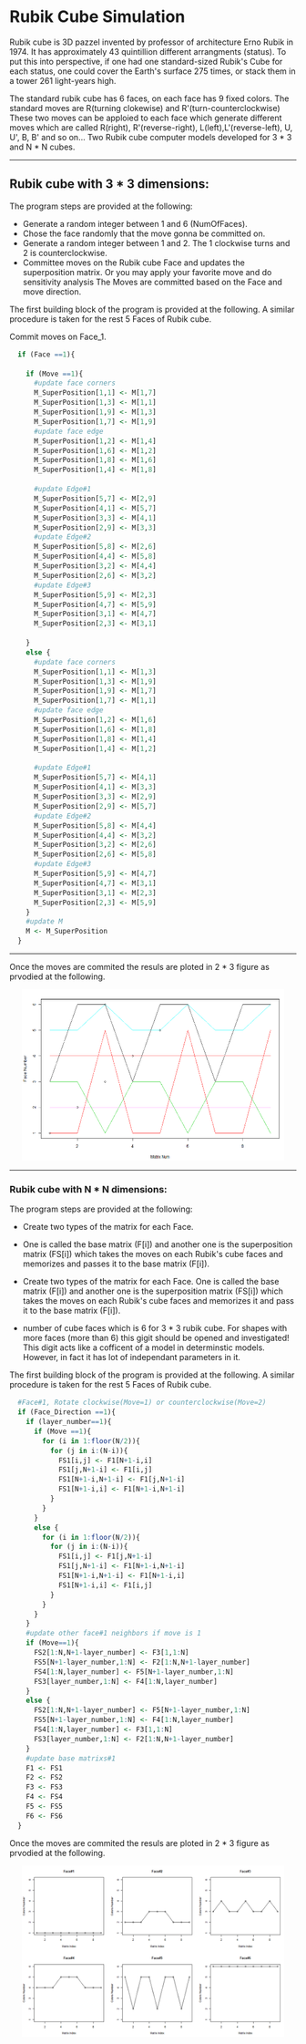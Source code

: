 # Rubik Cube Simulation





Rubik cube is 3D pazzel invented by professor of architecture Erno Rubik in 1974. It has approximately 43 quintillion different arrangments (status). To put this into perspective, if one had one standard-sized Rubik's Cube for each status, one could cover the Earth's surface 275 times, or stack them in a tower 261 light-years high.

The standard rubik cube has 6 faces, on each face has 9 fixed colors. The standard moves are R(turning clokewise) and R'(turn-counterclockwise) These two moves can be apploied to each face which generate different moves which are called R(right), R'(reverse-right), L(left),L'(reverse-left), U, U', B, B' and so on...
Two Rubik cube computer models developed for 3 * 3 and N * N cubes.
 
---
## Rubik cube with 3 * 3 dimensions:
The program steps are provided at the following:
* Generate a random integer between 1 and 6 (NumOfFaces). 
* Chose the face randomly that the move gonna be committed on.
* Generate a random integer between 1 and 2. The 1 clockwise turns and 2 is counterclockwise.
* Committee moves on the Rubik cube Face and updates the superposition matrix. Or you may apply your favorite move and do sensitivity analysis
The Moves are committed based on the Face and move direction. 

The first building block of the program is provided at the following. A similar procedure is taken for the rest 5 Faces of Rubik cube.

Commit moves on Face_1.

```R
  if (Face ==1){

    if (Move ==1){
      #update face corners
      M_SuperPosition[1,1] <- M[1,7]
      M_SuperPosition[1,3] <- M[1,1]
      M_SuperPosition[1,9] <- M[1,3]
      M_SuperPosition[1,7] <- M[1,9]
      #update face edge
      M_SuperPosition[1,2] <- M[1,4]
      M_SuperPosition[1,6] <- M[1,2]
      M_SuperPosition[1,8] <- M[1,6]
      M_SuperPosition[1,4] <- M[1,8]

      #update Edge#1
      M_SuperPosition[5,7] <- M[2,9]
      M_SuperPosition[4,1] <- M[5,7]
      M_SuperPosition[3,3] <- M[4,1]
      M_SuperPosition[2,9] <- M[3,3]
      #update Edge#2
      M_SuperPosition[5,8] <- M[2,6]
      M_SuperPosition[4,4] <- M[5,8]
      M_SuperPosition[3,2] <- M[4,4]
      M_SuperPosition[2,6] <- M[3,2]
      #update Edge#3
      M_SuperPosition[5,9] <- M[2,3]
      M_SuperPosition[4,7] <- M[5,9]
      M_SuperPosition[3,1] <- M[4,7]
      M_SuperPosition[2,3] <- M[3,1]

    }
    else {
      #update face corners
      M_SuperPosition[1,1] <- M[1,3]
      M_SuperPosition[1,3] <- M[1,9]
      M_SuperPosition[1,9] <- M[1,7]
      M_SuperPosition[1,7] <- M[1,1]
      #update face edge
      M_SuperPosition[1,2] <- M[1,6]
      M_SuperPosition[1,6] <- M[1,8]
      M_SuperPosition[1,8] <- M[1,4]
      M_SuperPosition[1,4] <- M[1,2]

      #update Edge#1
      M_SuperPosition[5,7] <- M[4,1]
      M_SuperPosition[4,1] <- M[3,3]
      M_SuperPosition[3,3] <- M[2,9]
      M_SuperPosition[2,9] <- M[5,7]
      #update Edge#2
      M_SuperPosition[5,8] <- M[4,4]
      M_SuperPosition[4,4] <- M[3,2]
      M_SuperPosition[3,2] <- M[2,6]
      M_SuperPosition[2,6] <- M[5,8]
      #update Edge#3
      M_SuperPosition[5,9] <- M[4,7]
      M_SuperPosition[4,7] <- M[3,1]
      M_SuperPosition[3,1] <- M[2,3]
      M_SuperPosition[2,3] <- M[5,9]
    }
    #update M
    M <- M_SuperPosition
  }

```
---
Once the moves are commited the resuls are ploted in 2 * 3 figure as prvodied at the following.

<p align="center">
  <img width="460" height="300" src="Plots/3_dimensoin_simulation.PNG" >
</p>


---
### Rubik cube with N * N dimensions:

The program steps are provided at the following:

* Create two types of the matrix for each Face.
* One is called the base matrix (F[i]) and another one is the superposition matrix (FS[i]) which takes the moves on each Rubik's cube faces and memorizes and passes it to the base matrix (F[i]).
* Create two types of the matrix for each Face. One is called the base matrix (F[i]) and another one is the superposition matrix (FS[i]) which takes the moves on each Rubik's cube faces and memorizes it and pass it to the base matrix (F[i]).

* number of cube faces which is 6 for 3 * 3 rubik cube. For shapes with more faces (more than 6) this gigit should be opened and investigated! This digit acts like a cofficent of a model in determinstic models. However, in fact it has lot of independant parameters in it.

The first building block of the program is provided at the following. A similar procedure is taken for the rest 5 Faces of Rubik cube.

```R
  #Face#1, Rotate clockwise(Move=1) or counterclockwise(Move=2)
  if (Face_Direction ==1){
    if (layer_number==1){
      if (Move ==1){
        for (i in 1:floor(N/2)){
          for (j in i:(N-i)){
            FS1[i,j] <- F1[N+1-i,i]
            FS1[j,N+1-i] <- F1[i,j]
            FS1[N+1-i,N+1-i] <- F1[j,N+1-i]
            FS1[N+1-i,i] <- F1[N+1-i,N+1-i]
          }
        }
      }
      else {
        for (i in 1:floor(N/2)){
          for (j in i:(N-i)){
            FS1[i,j] <- F1[j,N+1-i]
            FS1[j,N+1-i] <- F1[N+1-i,N+1-i]
            FS1[N+1-i,N+1-i] <- F1[N+1-i,i]
            FS1[N+1-i,i] <- F1[i,j]
          }
        }
      }
    }
    #update other face#1 neighbors if move is 1
    if (Move==1){
      FS2[1:N,N+1-layer_number] <- F3[1,1:N]
      FS5[N+1-layer_number,1:N] <- F2[1:N,N+1-layer_number]
      FS4[1:N,layer_number] <- F5[N+1-layer_number,1:N]
      FS3[layer_number,1:N] <- F4[1:N,layer_number]
    }
    else {
      FS2[1:N,N+1-layer_number] <- F5[N+1-layer_number,1:N]
      FS5[N+1-layer_number,1:N] <- F4[1:N,layer_number]
      FS4[1:N,layer_number] <- F3[1,1:N]
      FS3[layer_number,1:N] <- F2[1:N,N+1-layer_number]
    }
    #update base matrixs#1
    F1 <- FS1
    F2 <- FS2
    F3 <- FS3
    F4 <- FS4
    F5 <- FS5
    F6 <- FS6
  }

```

Once the moves are commited the resuls are ploted in 2 * 3 figure as prvodied at the following.

<p align="center">
  <img width="460" height="300" src="Plots/N_dimensoin_simulation.PNG" >
</p>
